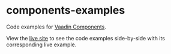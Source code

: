 # components-examples

Code examples for [Vaadin Components](https://github.com/vaadin/components).

View the [live site](http://vaadin.github.io/components-examples/) to see the code examples side-by-side with its corresponding live example.
